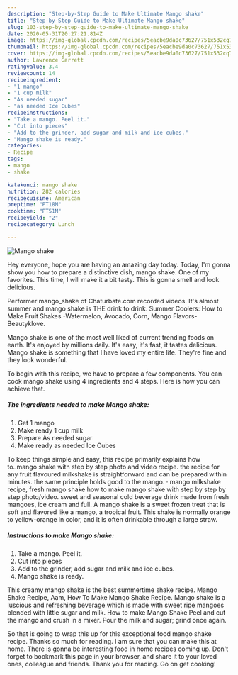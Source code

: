 ```yaml
---
description: "Step-by-Step Guide to Make Ultimate Mango shake"
title: "Step-by-Step Guide to Make Ultimate Mango shake"
slug: 103-step-by-step-guide-to-make-ultimate-mango-shake
date: 2020-05-31T20:27:21.814Z
image: https://img-global.cpcdn.com/recipes/5eacbe9da0c73627/751x532cq70/mango-shake-recipe-main-photo.jpg
thumbnail: https://img-global.cpcdn.com/recipes/5eacbe9da0c73627/751x532cq70/mango-shake-recipe-main-photo.jpg
cover: https://img-global.cpcdn.com/recipes/5eacbe9da0c73627/751x532cq70/mango-shake-recipe-main-photo.jpg
author: Lawrence Garrett
ratingvalue: 3.4
reviewcount: 14
recipeingredient:
- "1 mango"
- "1 cup milk"
- "As needed sugar"
- "as needed Ice Cubes"
recipeinstructions:
- "Take a mango. Peel it."
- "Cut into pieces"
- "Add to the grinder, add sugar and milk and ice cubes."
- "Mango shake is ready."
categories:
- Recipe
tags:
- mango
- shake

katakunci: mango shake 
nutrition: 282 calories
recipecuisine: American
preptime: "PT18M"
cooktime: "PT51M"
recipeyield: "2"
recipecategory: Lunch

---
```



![Mango shake](https://img-global.cpcdn.com/recipes/5eacbe9da0c73627/751x532cq70/mango-shake-recipe-main-photo.jpg)

Hey everyone, hope you are having an amazing day today. Today, I'm gonna show you how to prepare a distinctive dish, mango shake. One of my favorites. This time, I will make it a bit tasty. This is gonna smell and look delicious.

Performer mango_shake of Chaturbate.com recorded videos. It&#39;s almost summer and mango shake is THE drink to drink. Summer Coolers: How to Make Fruit Shakes -Watermelon, Avocado, Corn, Mango Flavors-Beautyklove.

Mango shake is one of the most well liked of current trending foods on earth. It's enjoyed by millions daily. It's easy, it's fast, it tastes delicious. Mango shake is something that I have loved my entire life. They're fine and they look wonderful.


To begin with this recipe, we have to prepare a few components. You can cook mango shake using 4 ingredients and 4 steps. Here is how you can achieve that.

<!--inarticleads1-->

##### The ingredients needed to make Mango shake:

1. Get 1 mango
1. Make ready 1 cup milk
1. Prepare As needed sugar
1. Make ready as needed Ice Cubes


To keep things simple and easy, this recipe primarily explains how to..mango shake with step by step photo and video recipe. the recipe for any fruit flavoured milkshake is straightforward and can be prepared within minutes. the same principle holds good to the mango. · mango milkshake recipe, fresh mango shake how to make mango shake with step by step by step photo/video. sweet and seasonal cold beverage drink made from fresh mangoes, ice cream and full. A mango shake is a sweet frozen treat that is soft and flavored like a mango, a tropical fruit. This shake is normally orange to yellow-orange in color, and it is often drinkable through a large straw. 

<!--inarticleads2-->

##### Instructions to make Mango shake:

1. Take a mango. Peel it.
1. Cut into pieces
1. Add to the grinder, add sugar and milk and ice cubes.
1. Mango shake is ready.


This creamy mango shake is the best summertime shake recipe. Mango Shake Recipe, Aam, How To Make Mango Shake Recipe. Mango shake is a luscious and refreshing beverage which is made with sweet ripe mangoes blended with little sugar and milk. How to make Mango Shake Peel and cut the mango and crush in a mixer. Pour the milk and sugar; grind once again. 

So that is going to wrap this up for this exceptional food mango shake recipe. Thanks so much for reading. I am sure that you can make this at home. There is gonna be interesting food in home recipes coming up. Don't forget to bookmark this page in your browser, and share it to your loved ones, colleague and friends. Thank you for reading. Go on get cooking!
